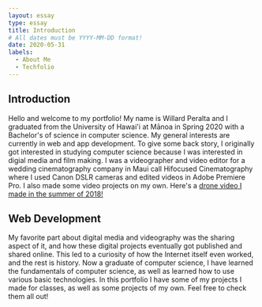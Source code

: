 ```yaml
---
layout: essay
type: essay
title: Introduction
# All dates must be YYYY-MM-DD format!
date: 2020-05-31
labels:
  - About Me
  - Techfolio
---
```


## Introduction
Hello and welcome to my portfolio! My name is Willard Peralta and I graduated from the University of Hawai'i at Mānoa in Spring 2020 with a Bachelor's of science in computer science. My general interests are currently in web and app development. To give some back story, I originally got interested in studying computer science because I was interested in digial media and film making. I was a videographer and video editor for a wedding cinematography company in Maui call Hifocused Cinematography where I used Canon DSLR cameras and edited videos in Adobe Premiere Pro. I also made some video projects on my own. Here's a <a href="https://www.youtube.com/watch?v=lgoOUKRvinc&feature=emb_logo">drone video I made in the summer of 2018!</a> 

## Web Development
My favorite part about digital media and videography was the sharing aspect of it, and how these digital projects eventually got published and shared online. This led to a curiosity of how the Internet itself even worked, and the rest is history. Now a graduate of computer science, I have learned the fundamentals of computer science, as well as learned how to use various basic technologies. In this portfolio I have some of my projects I made for classes, as well as some projects of my own. Feel free to check them all out!
